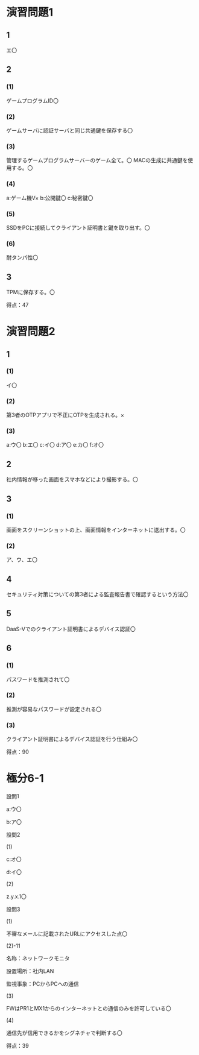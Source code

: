 # 演習問題1

## 1

エ〇

## 2

### (1)

ゲームプログラムID〇

### (2)

ゲームサーバに認証サーバと同じ共通鍵を保存する〇

### (3)

管理するゲームプログラムサーバーのゲーム全て。〇
MACの生成に共通鍵を使用する。〇

### (4)

a:ゲーム機V×
b:公開鍵〇
c:秘密鍵〇

### (5)

SSDをPCに接続してクライアント証明書と鍵を取り出す。〇

### (6)

耐タンパ性〇

## 3

TPMに保存する。〇

得点：47

# 演習問題2

## 1

### (1)

イ〇

### (2)

第3者のOTPアプリで不正にOTPを生成される。×

### (3)

a:ウ〇
b:エ〇
c:イ〇
d:ア〇
e:カ〇
f:オ〇

## 2

社内情報が移った画面をスマホなどにより撮影する。〇

## 3

### (1)

画面をスクリーンショットの上、画面情報をインターネットに送出する。〇

### (2)

ア、ウ、エ〇

## 4

セキュリティ対策についての第3者による監査報告書で確認するという方法〇

## 5

DaaS-Vでのクライアント証明書によるデバイス認証〇

## 6

### (1)

パスワードを推測されて〇

### (2)

推測が容易なパスワードが設定される〇

### (3)

クライアント証明書によるデバイス認証を行う仕組み〇

得点：90

# 極分6-1

設問1

a:ウ〇

b:ア〇

設問2

(1)

c:オ〇

d:イ〇

(2)

z.y.x.1〇

設問3

(1)

不審なメールに記載されたURLにアクセスした点〇

(2)-11

名称：ネットワークモニタ

設置場所：社内LAN

監視事象：PCからPCへの通信

(3)

FWはPR1とMX1からのインターネットとの通信のみを許可している〇

(4)

通信先が信用できるかをシグネチャで判断する〇

得点：39
